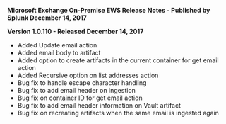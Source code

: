 **Microsoft Exchange On-Premise EWS Release Notes - Published by Splunk December 14, 2017**


**Version 1.0.110 - Released December 14, 2017**

* Added Update email action
* Added email body to artifact
* Added option to create artifacts in the current container for get email action
* Added Recursive option on list addresses action
* Bug fix to handle escape character handling
* Bug fix to add email header on ingestion
* Bug fix on container ID for get email action
* Bug fix to add email header information on Vault artifact
* Bug fix on recreating artifacts when the same email is ingested again
